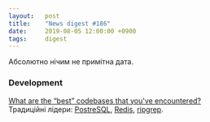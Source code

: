```yaml
---
layout:   post
title:    "News digest #186"
date:     2019-08-05 12:00:00 +0900
tags:     digest
---
```


Абсолютно нічим не примітна дата.

<!--
Подивимось, чи зможу я назбирати чогось і чи не буде мені ліньки.
-->

### Development

[What are the “best” codebases that you've encountered?](https://news.ycombinator.com/item?id=20556336)<br/>
Традиційні лідери: [PostreSQL](https://github.com/postgres/postgres), [Redis](https://github.com/antirez/redis/), [ripgrep](https://github.com/BurntSushi/ripgrep).
